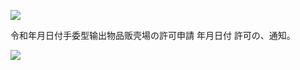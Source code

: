 ![](https://www.nta.go.jp/tmp/a34c02fa-2ee8-4e6c-af67-2937e1e4298e/images/5fb05c9ef064aaea4f04f44ad6f0b1e1d1ec323e55f0eae73a38a1c01c93917b.jpg)

令和年月日付手委型输出物品贩壳場の許可申請 年月日付 許可の、通知。

![](https://www.nta.go.jp/tmp/a34c02fa-2ee8-4e6c-af67-2937e1e4298e/images/4e050df5d44c55d887709a746958f872043a9ff8ff8e4a0e1c15191ef4bedd00.jpg)